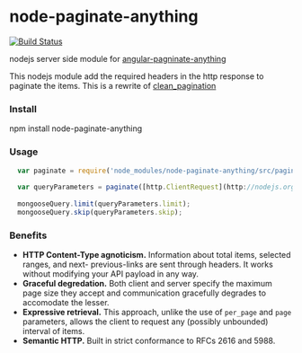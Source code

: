 node-paginate-anything
======================

[![Build Status](https://travis-ci.org/polo2ro/node-paginate-anything.svg?branch=master)](https://travis-ci.org/polo2ro/node-paginate-anything)

nodejs server side module for [angular-pagninate-anything](https://github.com/begriffs/angular-paginate-anything)

This nodejs module add the required headers in the http response to paginate the items. This is a rewrite of [clean_pagination](https://github.com/begriffs/clean_pagination)


### Install

  npm install node-paginate-anything


### Usage

```JavaScript
  var paginate = require('node_modules/node-paginate-anything/src/paginate-anything');
  
  var queryParameters = paginate([http.ClientRequest](http://nodejs.org/api/http.html#http_class_http_clientrequest), [http.ServerResponse](http://nodejs.org/api/http.html#http_class_http_serverresponse), total_items, max_range_size);
  
  mongooseQuery.limit(queryParameters.limit);
  mongooseQuery.skip(queryParameters.skip);
```

### Benefits

* **HTTP Content-Type agnoticism.** Information about total items,
  selected ranges, and next- previous-links are sent through headers.
  It works without modifying your API payload in any way.
* **Graceful degredation.** Both client and server specify the maximum
  page size they accept and communication gracefully degrades to
  accomodate the lesser.
* **Expressive retrieval.** This approach, unlike the use of `per_page` and
  `page` parameters, allows the client to request any (possibly unbounded)
  interval of items.
* **Semantic HTTP.** Built in strict conformance to RFCs 2616 and 5988.

